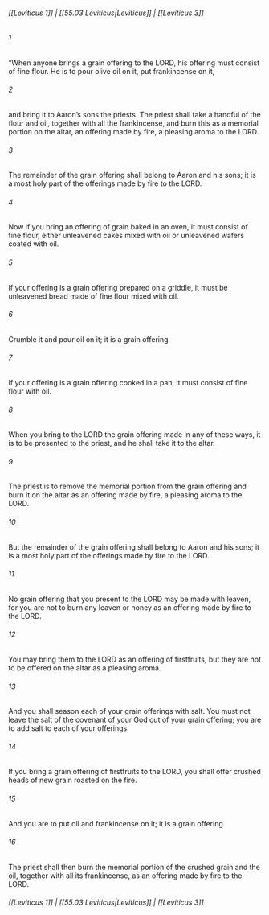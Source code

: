 
###### [[Leviticus 1]] | [[55.03 Leviticus|Leviticus]] | [[Leviticus 3]]

###### 1
“When anyone brings a grain offering to the LORD, his offering must consist of fine flour. He is to pour olive oil on it, put frankincense on it,
###### 2
and bring it to Aaron’s sons the priests. The priest shall take a handful of the flour and oil, together with all the frankincense, and burn this as a memorial portion on the altar, an offering made by fire, a pleasing aroma to the LORD.
###### 3
The remainder of the grain offering shall belong to Aaron and his sons; it is a most holy part of the offerings made by fire to the LORD.
###### 4
Now if you bring an offering of grain baked in an oven, it must consist of fine flour, either unleavened cakes mixed with oil or unleavened wafers coated with oil.
###### 5
If your offering is a grain offering prepared on a griddle, it must be unleavened bread made of fine flour mixed with oil.
###### 6
Crumble it and pour oil on it; it is a grain offering.
###### 7
If your offering is a grain offering cooked in a pan, it must consist of fine flour with oil.
###### 8
When you bring to the LORD the grain offering made in any of these ways, it is to be presented to the priest, and he shall take it to the altar.
###### 9
The priest is to remove the memorial portion from the grain offering and burn it on the altar as an offering made by fire, a pleasing aroma to the LORD.
###### 10
But the remainder of the grain offering shall belong to Aaron and his sons; it is a most holy part of the offerings made by fire to the LORD.
###### 11
No grain offering that you present to the LORD may be made with leaven, for you are not to burn any leaven or honey as an offering made by fire to the LORD.
###### 12
You may bring them to the LORD as an offering of firstfruits, but they are not to be offered on the altar as a pleasing aroma.
###### 13
And you shall season each of your grain offerings with salt. You must not leave the salt of the covenant of your God out of your grain offering; you are to add salt to each of your offerings.
###### 14
If you bring a grain offering of firstfruits to the LORD, you shall offer crushed heads of new grain roasted on the fire.
###### 15
And you are to put oil and frankincense on it; it is a grain offering.
###### 16
The priest shall then burn the memorial portion of the crushed grain and the oil, together with all its frankincense, as an offering made by fire to the LORD.

###### [[Leviticus 1]] | [[55.03 Leviticus|Leviticus]] | [[Leviticus 3]]
